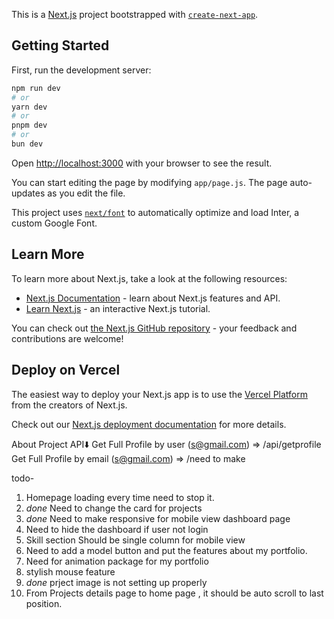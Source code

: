 This is a [Next.js](https://nextjs.org/) project bootstrapped with [`create-next-app`](https://github.com/vercel/next.js/tree/canary/packages/create-next-app).

## Getting Started

First, run the development server:

```bash
npm run dev
# or
yarn dev
# or
pnpm dev
# or
bun dev
```

Open [http://localhost:3000](http://localhost:3000) with your browser to see the result.

You can start editing the page by modifying `app/page.js`. The page auto-updates as you edit the file.

This project uses [`next/font`](https://nextjs.org/docs/basic-features/font-optimization) to automatically optimize and load Inter, a custom Google Font.

## Learn More

To learn more about Next.js, take a look at the following resources:

- [Next.js Documentation](https://nextjs.org/docs) - learn about Next.js features and API.
- [Learn Next.js](https://nextjs.org/learn) - an interactive Next.js tutorial.

You can check out [the Next.js GitHub repository](https://github.com/vercel/next.js/) - your feedback and contributions are welcome!

## Deploy on Vercel

The easiest way to deploy your Next.js app is to use the [Vercel Platform](https://vercel.com/new?utm_medium=default-template&filter=next.js&utm_source=create-next-app&utm_campaign=create-next-app-readme) from the creators of Next.js.

Check out our [Next.js deployment documentation](https://nextjs.org/docs/deployment) for more details.

About Project API⬇️
Get Full Profile by user (s@gmail.com) => /api/getprofile
Get Full Profile by email (s@gmail.com) => /need to make

todo-

1. Homepage loading every time need to stop it.
2. *done* Need to change the card for projects
3. *done* Need to make responsive for mobile view dashboard page 
4. Need to hide the dashboard if user not login
5. Skill section Should be single column for mobile view
6. Need to add a model button and put the features about my portfolio.
7. Need for animation package for my portfolio
8. stylish mouse feature
9. *done* prject image is not setting up properly
10. From Projects details page to home page , it should be auto scroll to last position. 